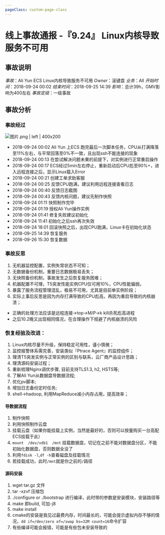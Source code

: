 ```yaml
---
pageClass: custom-page-class
---
```


# 线上事故通报 -『9.24』 Linux内核导致服务不可用

## 事故说明

*事故*：Ali Yun ECS Linux内核导致服务不可用
*Owner*：滚键盘
*业务*：All
*开始时间*：2018-09-24 00:02
*结束时间*：2018-09-25 14:39
*影响*：总计39h，GMV影响为400左右
*事故定级*：一级事故

## 事故分析

### 事故经过

![图片.png | left | 400x200](https://cdn.nlark.com/yuque/0/2018/png/104214/1538236889689-8f365ddc-be82-40b1-ad69-9323ffee72cd.png "")

 * 2018-09-24 00:02 Ali Yun 上ECS 跑完最后一次脚本任务，CPU从打满降落至11%左右，与平常回落至0%不一致，且出现ssh不能连接的现象
 * 2018-09-24 00:13 在尝试解决问题未果的前提下，对实例进行正常重启操作
 * 2018-09-24 00:17 ECS经过5min左右停止，重新启动后CPU彪至90%+，进入远程连接之后，显示Linux载入Error
 * 2018-09-24 00:21 创建工单求助客服
 * 2018-09-24 00:25 反馈CPU跑满，建议利用远程连接查看日志
 * 2018-09-24 00:40 反馈日志截图
 * 2018-09-24 00:43 反馈内核问题，建议先制作快照
 * 2018-09-24 01:11 快照制作完毕
 * 2018-09-24 01:19 授权Ali Yun操作实例
 * 2018-09-24 01:41 修复失败建议初始化
 * 2018-09-24 11:41 初始化之后ssh再次失效
 * 2018-09-24 18:01 回滚快照之后，出现CPU跑满，Linux卡在初始化状态
 * 2018-09-25 14:39 恢复服务
 * 2018-09-26 15:30 恢复数据

### 事故反思
1. 无机器监控配置，实例失常状态不可知；
2. 无数据备份机制，重要日志数据极易丢失；
3. 无快照备份机制，事故发生之后恢复服务困难；
4. 机器配置不可理，T5突发性能实例CPU仅可用10%，CPU性能偏弱。
5. 暴露了服务流程管理混乱，极易不可用，尤其是目前单实例阶段；
6. 实际上事后反思是因为内存打满导致的CPU彪高，再因为重启导致的内核崩溃；
  * 正确的处理方法应该是远程连接->top->M/P->k kill杀死彪高进程
  * 之后10.2晚又出现相同情况，在合理操作下规避了内核崩溃的风险

### 恢复经验及改进：
1. Linux内核尽量不升级，保持稳定可用性，谨小慎微；
2. 监控报警体系需完善，安装类似『Ptrace Agent』的监控组件；
3. 理清T5突发实例与正常实例的区别与联系，云厂商产品设计思路；
4. 理清源码安装过程；
5. 重新梳理Nginx调优步骤, 目前支持TLS1.3, h2, HSTS等;
6. 了解Ali Yun从数据盘导数据流程;
7. 优化pv脚本;
8. 增加日志备份定时任务;
9. shell->hadoop, 利用MapReduce减小内存占用，提高效率；

#### 导数据流程

1. 制作快照
2. 利用快照制作云盘
3. 挂载云盘（如果你能挂载上实例，当然是最好的，否则可以按量购买一台高配ECS挂载于此）
4. `mount  /dev/vdb1  /mnt` 挂载数据盘，切记在之前不能对数据盘分区，不能初始化数据盘，否则数据全没了
5. 利用`fdisk -l`,`df -h`查看磁盘及挂载情况
6. 若挂载成功，此时`/mnt`就是你之前的`/`路径

#### 源码安装
1. wget tar.gz 文件
2. tar -xzvf 压缩包
3. ./configure or ./bootstrap 进行编译，此时带的参数是安装模块，安装路径等
4. make 即build, 可加-j8
5. make install
6. cmake的安装是我见过最费内存，时间最长的，可能会提示虚拟内存不够的情况，`dd if=/dev/zero of=/swap bs=32M count=16`命令扩容
7. 有些编译可能会报错，可能是有些包未安装导致的



